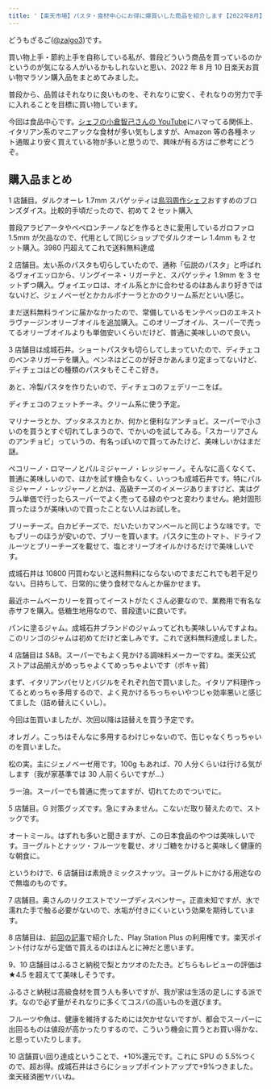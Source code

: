 ```yaml
---
title: '【楽天市場】パスタ・食材中心にお得に爆買いした商品を紹介します【2022年8月】'
---
```


どうもざるご([@zalgo3](https://twitter.com/zalgo3))です。

買い物上手・節約上手を自称している私が、普段どういう商品を買っているのかというのが気になる人がいるかもしれないと思い、2022 年 8 月 10 日楽天お買い物マラソン購入品をまとめてみました。

普段から、品質はそれなりに良いものを、それなりに安く、それなりの労力で手に入れることを目標に買い物しています。

今回は食品中心です。[シェフの小倉智己さんの YouTube](https://www.youtube.com/channel/UCb8BrSXphiuGShym5dhdkwA)にハマってる関係上、イタリアン系のマニアックな食材が多い気もしますが、Amazon 等の各種ネット通販より安く買えている物が多いと思うので、興味が有る方はご参考にどうぞ。

## 購入品まとめ

1 店舗目。ダルクオーレ 1.7mm スパゲッティは[鳥羽周作シェフ](https://www.youtube.com/channel/UC1_eNNjFjV8Cp6QlxbOAnjA)おすすめのブロンズダイス。比較的手頃だったので、初めて 2 セット購入

<Affiliates rakutenItemCode="toscana:10130178" query="スパゲッティ 1.7mm ダル クオーレ" />

普段アラビアータやペペロンチーノなどを作るときに愛用しているガロファロ 1.5mm が欠品なので、代用として同じショップでダルクオーレ 1.4mm も 2 セット購入。3980 円超えてこれで送料無料達成

<Affiliates rakutenItemCode="toscana:10130177" query="スパゲッティーニ 1.4mm ダル クオーレ" />

2 店舗目。太い系のパスタも切らしていたので、通称「伝説のパスタ」と呼ばれるヴォイエッロから、リングイーネ・リガーテと、スパゲッティ 1.9mm を 3 セットずつ購入。ヴォイエッロは、オイル系とかに合わせるのはあんまり好きではないけど、ジェノベーゼとかカルボナーラとかのクリーム系だといい感じ。

<Affiliates rakutenItemCode="ledled:10025225" query="ヴォイエッロ リングイーネ リガーテ " />

<Affiliates rakutenItemCode="ledled:10025223" query=" ヴォイエッロ スパゲッティ 1.92mm" />

まだ送料無料ラインに届かなかったので、常備しているモンテベッロのエキストラヴァージンオリーブオイルを追加購入。このオリーブオイル、スーパーで売ってるオリーブオイルよりも単価安いくらいだけど、普通に美味しいので良い。

<Affiliates rakutenItemCode="ledled:10015898" query=" モンテベッロ エキストラ ヴァージン オリーブオイル" />

3 店舗目は成城石井。ショートパスタも切らしてしまっていたので、ディチェコのペンネリガーテを購入。ペンネはどこのが好きかあんまり定まってないけど、ディチェコはどの種類のパスタもそこそこ好き。

<Affiliates rakutenItemCode="seijoishii:10040077" query="ディチェコ ペンネリガーテ" />

あと、冷製パスタを作りたいので、ディチェコのフェデリーニをば。

<Affiliates rakutenItemCode="seijoishii:10066936" query="ディチェコ フェデリーニ 1.4mm" />

ディチェコのフェットチーネ。クリーム系に使う予定。

<Affiliates rakutenItemCode="seijoishii:10066946" query="ディチェコ フェットチーネ" />

マリナーラとか、プッタネスカとか、何かと便利なアンチョビ。スーパーで小さいのを買うとすぐ切れてしまうので、でかいのを試してみる。「スカーリアさんのアンチョビ」っていうの、有名っぽいので買ってみたけど、美味しいかはまだ謎。

<Affiliates rakutenItemCode="seijoishii:10067268" query="スカーリアさんのアンチョビ 瓶" />

ペコリーノ・ロマーノとパルミジャーノ・レッジャーノ。そんなに高くなくて、普通に美味しいので、ほかを試す機会もなく、いっつも成城石井です。特にパルミジャーノ・レッジャーノとかは、高級チーズのイメージありますけど、実はグラム単価で行ったらスーパーでよく売ってる緑のやつと変わりません。絶対固形買ったほうが美味いので買ったことない人はお試しを。

<Affiliates rakutenItemCode="seijoishii:10045598" query="カステーリ ペコリーノ・ロマーノ" />

<Affiliates rakutenItemCode="seijoishii:10045600" query="カステーリ パルミジャーノ・レッジャーノ" />

ブリーチーズ。白カビチーズで、だいたいカマンベールと同じような味です。でもブリーのほうが安いので、ブリーを買います。パスタに生のトマト、ドライフルーツとブリーチーズを載せて、塩とオリーブオイルかけるだけで美味しいです。

<Affiliates rakutenItemCode="seijoishii:10040278" query="熟成ブリー" />

成城石井は 10800 円買わないと送料無料にならないのでまだこれでも若干足りない。日持ちして、日常的に使う食材でなんとか届かせます。

最近ホームベーカリーを買ってイーストがたくさん必要なので、業務用で有名な赤サフを購入。低糖生地用なので、普段遣いに良いです。

<Affiliates rakutenItemCode="seijoishii:10061415" query="サフ ドライイースト" />

パンに塗るジャム。成城石井ブランドのジャムってどれも美味しいんですよね。このリンゴのジャムは初めてだけど楽しみです。これで送料無料達成しました。

<Affiliates rakutenItemCode="seijoishii:10039505" query="成城石井 オールフルーツスタイル ごろっごろっりんご" />

4 店舗目は S&B。スーパーでもよく見かける調味料メーカーですね。楽天公式ストアは品揃えがめっちゃよくてめっちゃよいです（ボキャ貧）

まず、イタリアンパセリとバジルをそれぞれ缶で買いました。イタリア料理作ってるとめっちゃ多用するので、よく見かけるちっちゃいやつじゃ効率悪いと感じてました（詰め替えにくいし）。

今回は缶買いましたが、次回以降は詰替えを買う予定です。

<Affiliates rakutenItemCode="e-sbfoods:10000755" query="FD イタリアンパセリ M 缶 23g" />

<Affiliates rakutenItemCode="e-sbfoods:10000751" query="FD スイートバジル M 缶 23g" />

オレガノ。こっちはそんなに多用するわけじゃないので、缶じゃなくちっちゃいのを買いました。

<Affiliates rakutenItemCode="e-sbfoods:10005745" query="FAUCHON オレガノ" />

松の実。主にジェノベーゼ用です。100g もあれば、70 人分くらいは行ける気がします（我が家基準では 30 人前くらいですが…）

<Affiliates rakutenItemCode="e-sbfoods:10004460" query="松の実 ホール 100g" />

ラー油。スーパーでも普通に売ってますが、切れてたのでついでに。

<Affiliates rakutenItemCode="e-sbfoods:10004248" query="ラー油 31g" />

5 店舗目。G 対策グッズです。急にすみません。こないだ取り替えたので、ストックです。

<Affiliates rakutenItemCode="sundrug:10063000" query="アース製薬 ブラックキャップ 12個入り" />

オートミール。はずれも多いと聞きますが、この日本食品のやつは美味しいです。ヨーグルトとナッツ・フルーツを載せ、オリゴ糖をかけると美味しく健康的な朝食に。

<Affiliates rakutenItemCode="sundrug:10090125" query="日本食品製造 プレミアム ピュア オートミール" />

というわけで、6 店舗目は素焼きミックスナッツ。ヨーグルトにかける用途なので無塩のものです。

<Affiliates rakutenItemCode="likaman:10033105" query="素焼き4種のミックスナッツ" />

7 店舗目。奥さんのリクエストでソープディスペンサー。正直未知ですが、水で濡れた手で触る必要がないので、水垢が付きにくいという効果を期待しています。

<Affiliates rakutenItemCode="allplus:10000005" query="ソープディスペンサー自動 泡 オート 非接触式 2段階調整ハンドソープ" />

8 店舗目は、[前回の記事](https://zalgo-official.com/ps-plus-switch-online-otoku/)で紹介した、Play Station Plus の利用権です。楽天ポイント付けながら定価で買えるのはほんとに神だと思います。

<Affiliates rakutenItemCode="rdownload:17557694" query="PlayStation Plus 12ヶ月利用権" />

9、10 店舗目はふるさと納税で梨とカツオのたたき。どちらもレビューの評価は ★4.5 を超えてて美味しそうです。

ふるさと納税は高級食材を買う人も多いですが、我が家は生活の足しにする派です。なので必ず量がそれなりに多くてコスパの高いものを選びます。

フルーツや魚は、健康を維持するためには欠かせないですが、都会でスーパーに出回るものは値段が高かったりするので、こういう機会に買うとお買い得かな、と思っていたりします。

<Affiliates rakutenItemCode="f062090-nagai:10000700" query="ふるさと納税 ご家庭用訳ありラ・フランス約 6kg" />

<Affiliates rakutenItemCode="f392065-susaki:10002288" query="ふるさと納税 かつお タタキ 1.8kg 本場 高知 藁焼き 不揃い かつおのたたき 鰹 本場 土佐 わら焼き 高知県須崎市" />

10 店舗買い回り達成ということで、+10%還元です。これに SPU の 5.5%つくので、超お得。成城石井はさらにショップポイントアップで+9%つきました。楽天経済圏ヤバいね。
